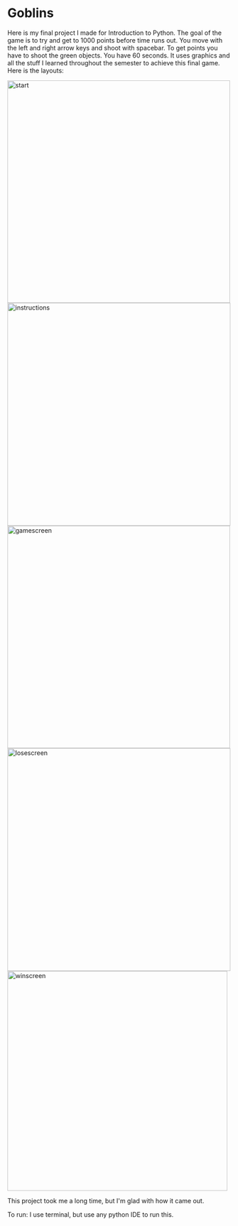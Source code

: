 # Goblins
Here is my final project I made for Introduction to Python.
The goal of the game is to try and get to 1000 points before time runs out.
You move with the left and right arrow keys and shoot with spacebar.
To get points you have to shoot the green objects.
You have 60 seconds.
It uses graphics and all the stuff I learned throughout the semester to achieve this final game.
Here is the layouts:

<img width="501" alt="start" src="https://user-images.githubusercontent.com/100312747/155403760-860e76f8-fd6b-40d7-8a21-d7da5ab7febb.png">

<img width="502" alt="instructions" src="https://user-images.githubusercontent.com/100312747/155403774-d7dceecf-5d5d-4f1b-a524-51c44c3b7faa.png">

<img width="501" alt="gamescreen" src="https://user-images.githubusercontent.com/100312747/155403787-c1d0be04-aea8-4faa-8baa-1d0106a9dafb.png">

<img width="502" alt="losescreen" src="https://user-images.githubusercontent.com/100312747/155403797-76525a3f-d4c4-4562-acb6-1d9602d8318c.png">

<img width="495" alt="winscreen" src="https://user-images.githubusercontent.com/100312747/155403804-2d176886-6315-4ab7-88b8-78834686dda3.png">

This project took me a long time, but I'm glad with how it came out.

To run: I use terminal, but use any python IDE to run this.
